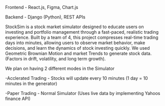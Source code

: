 Frontend - React.js, Figma, Chart.js

Backend - Django (Python), REST APIs

StockSim is a stock market simulator designed to educate users on investing and portfolio management through a fast-paced,
realistic trading experience. Built by a team of 4, this project compresses real-time trading days into minutes,
allowing users to observe market behavior, make decisions, and learn the dynamics of stock investing quickly. 
We used Geometric Brownian Motion and market Trends to generate stock data. (Factors in drift, volatility, and long term growth).

We plan on having 2 different modes in the Simulator

-Acclerated Trading - Stocks will update every 10 minutes (1 day = 10 minutes in the generator)

-Paper Trading - Normal Simulator (Uses live data by implementing Yahoos finance API)

